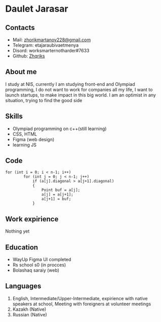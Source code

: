 # Daulet Jarasar
## Contacts
  * Mail: zhorikmartanov228@gmail.com
  * Telegram: etajaraubivaetmenya
  * Disord: worksmarternotharder#7633
  * Github: [Zhqriks](https://github.com/ZhQriks)
## About me
  I study at NIS, currently I am studying front-end and Olympiad programming,
    I do not want to work for companies all my life, I want to launch startups, to make impact in this big world.
    I am an optimist in any situation, trying to find the good side
## Skills
  * Olympiad programming on c++(still learning)
  * CSS, HTML
  * Figma (web design)
  * learning JS
## Code
```
for (int i = 0; i < n-1; i++)
        for (int j = 0; j < n-1; j++)
            if (a[j].diagonal > a[j+1].diagonal)
            {
                Point buf = a[j];
                a[j] = a[j+1];
                a[j+1] = buf;
            }
```
## Work expirience
Nothing yet
## Education
* WayUp Figma UI completed
* Rs school s0 (in procces)
* Воlаshаq saraiy (web)
## Languages
1. English, Intermediate/Upper-Intermediate, expirience with native speakers at school, Meeting with foreigners at volunteer meetings
2. Kazakh (Native)
3. Russian (Native)
